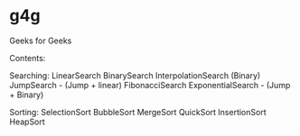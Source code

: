 # g4g
Geeks for Geeks

Contents:

Searching:
LinearSearch
BinarySearch
InterpolationSearch (Binary)
JumpSearch - (Jump + linear)
FibonacciSearch
ExponentialSearch - (Jump + Binary)

Sorting:
SelectionSort
BubbleSort
MergeSort
QuickSort
InsertionSort
HeapSort
